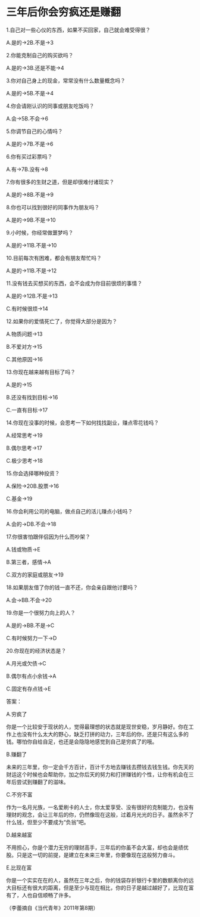 # 三年后你会穷疯还是赚翻

1.自己对一些心仪的东西，如果不买回家，自己就会难受得很？ 

A.是的→2B.不是→3 

2.你能克制自己的购买欲吗？ 

A.是的→3B.还是不能→4 

3.你对自己身上的现金，常常没有什么数量概念吗？ 

A.是的→5B.不是→4 

4.你会请刚认识的同事或朋友吃饭吗？ 

A.会→5B.不会→6 

5.你调节自己的心情吗？ 

A.是的→7B.不是→6 

6.你有买过彩票吗？ 

A.有→7B.没有→8 

7.你有很多的生财之道，但是却很难付诸现实？ 

A.是的→8B.不是→9 

8.你也可以找到很好的同事作为朋友吗？ 

A.是的→9B.不是→10 

9.小时候，你经常做噩梦吗？ 

A.是的→11B.不是→10 

10.目前每次有困难，都会有朋友帮忙吗？ 

A.是的→11B.不是→12 

11.没有钱去买想买的东西，会不会成为你目前很烦的事情？ 

A.是的→12B.不是→13 

C.有时候很烦→14 

12.如果你的爱情死亡了，你觉得大部分是因为？ 

A.物质问题→13 

B.不爱对方→15 

C.其他原因→16 

13.你现在越来越有目标了吗？ 

A.是的→15 

B.还没有找到目标→16 

C.一直有目标→17 

14.你现在没事的时候，会思考一下如何找找副业，赚点零花钱吗？ 

A.经常思考→19 

B.偶尔思考→17 

C.极少思考→18 

15.你会选择哪种投资？ 

A.保险→20B.股票→16 

C.基金→19 

16.你会利用公司的电脑，做点自己的活儿赚点小钱吗？ 

A.会的→DB.不会→18 

17.你很害怕跟伴侣因为什么而吵架？ 

A.钱或物质→E 

B.第三者，感情→A 

C.双方的家庭或朋友→19 

18.如果朋友借了你的钱一直不还，你会亲自跟他讨要吗？ 

A.会→BB.不会→20 

19.你是一个很努力向上的人？ 

A.是的→BB.不是→C 

C.有时候努力一下→D 

20.你现在的经济状态是？ 

A.月光或欠债→C 

B.偶尔有点小余钱→A 

C.固定有存点钱→E 

答案： 

A.穷疯了 

你是一个比较安于现状的人，觉得最理想的状态就是现世安稳，岁月静好。你在工作上也没有什么太大的野心，缺乏打拼的动力，三年后的你，还是只有这么多的钱。哪怕你自给自足，也还是会隐隐地感觉到自己是穷疯了的哦。 

B.赚翻了 

未来的三年里，你一定会千方百计，百计千方地去赚钱去攒钱去钱生钱。你先天的财运这个时候也会帮助你，加之你后天的努力和打拼赚钱的个性，让你有机会在三年后尝试到赚翻了的滋味。 

C.不穷不富 

作为一名月光族，一名爱刷卡的人士，你太爱享受、没有很好的克制能力，也没有理财的观念，会让三年后的你，仍然像现在这般，过着月光光的日子。虽然余不了什么钱，但至少不要成为“负翁”吧。 

D.越来越富 

不用担心，你是个潜力无穷的理财高手，三年后的你虽不会大富，却也会是绩优股。只是这一切的前提，是建立在未来三年里，你要像现在这般努力奋斗。 

E.比现在富 

你是一个实实在在的人，虽然在三年之后，你的钱袋存折银行卡里的数额离你的远大目标还有很大的距离，但是至少与现在相比，你的日子是越过越好了，比现在富有了，人也自信顺畅了许多。 

（李蕾摘自《当代青年》2011年第8期）